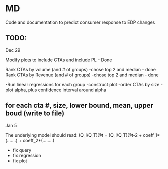 # MD
Code and documentation to predict consumer response to EDP changes

TODO:
--------------------------------------------------------------
Dec 29

Modify plots to include CTAs and include PL - Done

Rank CTAs by volume (and # of groups) 
-chose top 2 and median - done
Rank CTAs by Revenue (and # of groups)
-chose top 2 and median - done

-Run linear regressions for each group
-construct plot
-order CTAs by size
-plot alpha, plus confidence interval around alpha


for each cta
#, size, lower bound, mean, upper boud
(write to file)
--------------------------------------------------------------
Jan 5

The underlying model should read: (Q_i/Q_T)@t = (Q_i/Q_T)@t-2  + coeff_1*(…….) + coeff_2*(……..)
- fix query
- fix regression
- fix plot